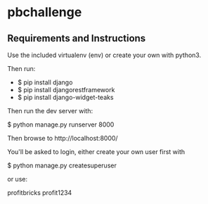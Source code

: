 # pbchallenge


## Requirements and Instructions

Use the included virtualenv (env) or create your own with python3.

Then run:

- $ pip install django
- $ pip install djangorestframework
- $ pip install django-widget-teaks

Then run the dev server with:

$ python manage.py runserver 8000

Then browse to http://localhost:8000/

You'll be asked to login, either create your own user first with

$ python manage.py createsuperuser

or use:

profitbricks
profit1234
